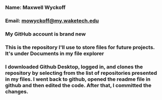 ### Name: Maxwell Wyckoff
### Email: mowyckoff@my.waketech.edu

### My GitHub account is brand new
### This is the repository I'll use to store files for future projects. It's under Documents in my file explorer
### I downloaded Github Desktop, logged in, and clones the repository by selecting from the list of repositories presented in my files. I went back to github, opened the readme file in github and then edited the code. After that, I committed the changes.
<!--
**mwyck/mwyck** is a ✨ _special_ ✨ repository because its `README.md` (this file) appears on your GitHub profile.

Here are some ideas to get you started:

- 🔭 I’m currently working on ...
- 🌱 I’m currently learning ...
- 👯 I’m looking to collaborate on ...
- 🤔 I’m looking for help with ...
- 💬 Ask me about ...
- 📫 How to reach me: ...
- 😄 Pronouns: ...
- ⚡ Fun fact: ...
-->
